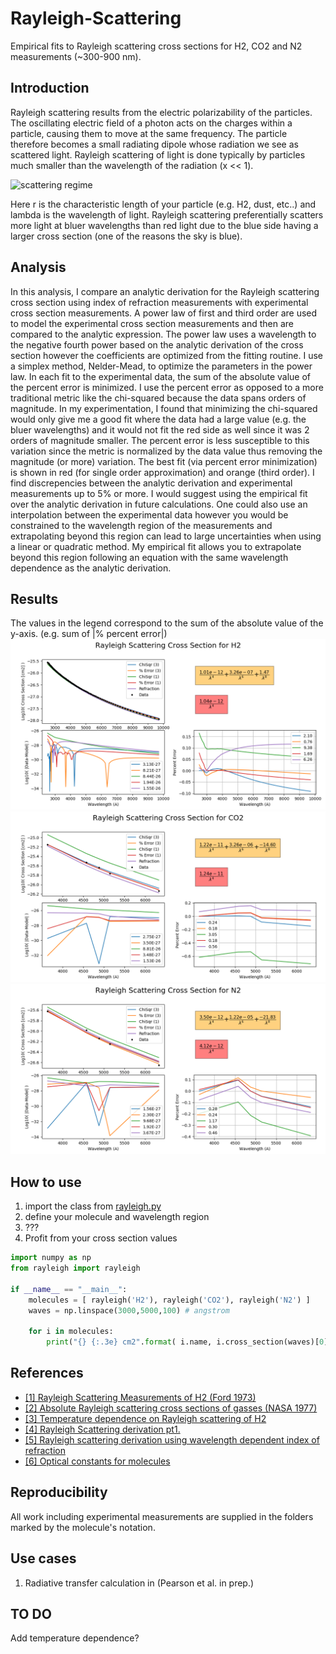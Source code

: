 # Rayleigh-Scattering
Empirical fits to Rayleigh scattering cross sections for H2, CO2 and N2 measurements (~300-900 nm). 


## Introduction 
Rayleigh scattering results from the electric polarizability of the particles. The oscillating electric field of a photon acts on the charges within a particle, causing them to move at the same frequency. The particle therefore becomes a small radiating dipole whose radiation we see as scattered light. Rayleigh scattering of light is done typically by particles much smaller than the wavelength of the radiation (x << 1).

![scattering regime](https://wikimedia.org/api/rest_v1/media/math/render/svg/e881ee39e1776b6a1af521b8552a9d50ac4fe4d8)

Here r is the characteristic length of your particle (e.g. H2, dust, etc..) and lambda is the wavelength of light. Rayleigh scattering preferentially scatters more light at bluer wavelengths than red light due to the blue side having a larger cross section (one of the reasons the sky is blue). 

## Analysis
In this analysis, I compare an analytic derivation for the Rayleigh scattering cross section using index of refraction measurements with experimental cross section measurements. A power law of first and third order are used to model the experimental cross section measurements and then are compared to the analytic expression. The power law uses a wavelength to the negative fourth power based on the analytic derivation of the cross section however the coefficients are optimized from the fitting routine. I use a simplex method, Nelder-Mead, to optimize the parameters in the power law. In each fit to the experimental data, the sum of the absolute value of the percent error is minimized. I use the percent error as opposed to a more traditional metric like the chi-squared because the data spans orders of magnitude. In my experimentation, I found that minimizing the chi-squared would only give me a good fit where the data had a large value (e.g. the bluer wavelengths) and it would not fit the red side as well since it was 2 orders of magnitude smaller. The percent error is less susceptible to this variation since the metric is normalized by the data value thus removing the magnitude (or more) variation. The best fit (via percent error minimization) is shown in red (for single order approximation) and orange (third order). I find discrepencies between the analytic derivation and experimental measurements up to 5% or more. I would suggest using the empirical fit over the analytic derivation in future calculations. One could also use an interpolation between the experimental data however you would be constrained to the wavelength region of the measurements and extrapolating beyond this region can lead to large uncertainties when using a linear or quadratic method. My empirical fit allows you to extrapolate beyond this region following an equation with the same wavelength dependence as the analytic derivation.   


## Results
The values in the legend correspond to the sum of the absolute value of the y-axis. (e.g. sum of |% percent error|) 
![Cross Section for H2](https://github.com/pearsonkyle/Rayleigh-Scattering/blob/master/Figures/h2.png) 
![Cross Section for CO2](https://github.com/pearsonkyle/Rayleigh-Scattering/blob/master/Figures/co2.png)
![Cross Section for N2](https://github.com/pearsonkyle/Rayleigh-Scattering/blob/master/Figures/n2.png)


## How to use
1. import the class from [rayleigh.py](https://github.com/pearsonkyle/Rayleigh-Scattering/blob/master/rayleigh.py)
2. define your molecule and wavelength region
3. ???
4. Profit from your cross section values
```python
import numpy as np
from rayleigh import rayleigh

if __name__ == "__main__":
    molecules = [ rayleigh('H2'), rayleigh('CO2'), rayleigh('N2') ]
    waves = np.linspace(3000,5000,100) # angstrom

    for i in molecules:
        print("{} {:.3e} cm2".format( i.name, i.cross_section(waves)[0] ))
```



## References
- [ [1] Rayleigh Scattering Measurements of H2 (Ford 1973)](http://www.sciencedirect.com/science/article/pii/S0092640X73800117?via%3Dihub)
- [ [2] Absolute Rayleigh scattering cross sections of gasses (NASA 1977) ](https://ntrs.nasa.gov/archive/nasa/casi.ntrs.nasa.gov/19770012747.pdf)
- [ [3] Temperature dependence on Rayleigh scattering of H2](http://adsabs.harvard.edu/abs/1962ApJ...136..690D)
- [ [4] Rayleigh Scattering derivation pt1. ]( http://pds-atmospheres.nmsu.edu/education_and_outreach/encyclopedia/rayleigh_optical.htm)
- [ [5] Rayleigh scattering derivation using wavelength dependent index of refraction ](https://books.google.com/books?id=FeoLkDrNY2MC&pg=PA85&lpg=PA85&dq=depolarization+factor+for+H2&source=bl&ots=5bQTMi1Pw8&sig=WUc8OM6Va9N2JShvzHc4ZCJOGWY&hl=en&sa=X&ved=0ahUKEwjc5tfT0dbTAhVDyGMKHZbCBvsQ6AEIJzAA#v=onepage&q=depolarization%20factor%20for%20H2&f=false)
- [ [6] Optical constants for molecules](https://refractiveindex.info/?shelf=main&book=CO2&page=Bideau-Mehu)

## Reproducibility
All work including experimental measurements are supplied in the folders marked by the molecule's notation. 

## Use cases
1. Radiative transfer calculation in (Pearson et al. in prep.) 

## TO DO
Add temperature dependence? 

